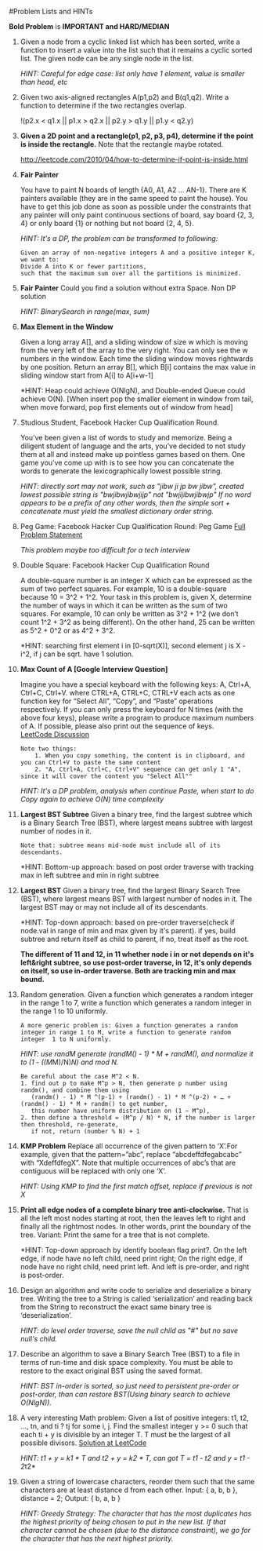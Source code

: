 #Problem Lists and HINTs

**Bold Problem** is **IMPORTANT and HARD/MEDIAN**

1.  Given a node from a cyclic linked list which has been sorted, write a function to insert a value into the list such 
    that it remains a cyclic sorted list. The given node can be any single node in the list.
    
    *HINT: Careful for edge case: list only have 1 element, value is smaller than head, etc*

2.  Given two axis-aligned rectangles A(p1,p2) and B(q1,q2). Write a function to determine if the two rectangles overlap.

    !(p2.x < q1.x || p1.x > q2.x || p2.y > q1.y || p1.y < q2.y)

3.  **Given a 2D point and a rectangle(p1, p2, p3, p4), determine if the point is inside the rectangle.**
    Note that the rectangle maybe rotated.
    
    http://leetcode.com/2010/04/how-to-determine-if-point-is-inside.html

4.  **Fair Painter**

    You have to paint N boards of length {A0, A1, A2 … AN-1}. There are K painters available (they are in the same speed to paint the house). 
    You have to get this job done as soon as possible under the constraints that any painter will only paint continuous sections of board, 
    say board {2, 3, 4} or only board {1} or nothing but not board {2, 4, 5}.
    
    *HINT: It's a DP, the problem can be transformed to following:*
        
        Given an array of non-negative integers A and a positive integer K, we want to:
        Divide A into K or fewer partitions,
        such that the maximum sum over all the partitions is minimized.

5. **Fair Painter** Could you find a solution without extra Space. Non DP solution
    
    *HINT: BinarySearch in range(max, sum)*
    
6.  **Max Element in the Window**

    Given a long array A[], and a sliding window of size w which is moving from the very left of the array to the very right. 
    You can only see the w numbers in the window. Each time the sliding window moves rightwards by one position. 
    Return an array B[], which B[i] contains the max value in sliding window start from A[i] to A[i+w-1]
    
    *HINT: Heap could achieve O(NlgN), and Double-ended Queue could achieve O(N).
    [When insert pop the smaller element in window from tail, when move forward, pop first elements out of window from head]
    
7.  Studious Student, Facebook Hacker Cup Qualification Round.
    
    You’ve been given a list of words to study and memorize. Being a diligent student of language and the arts, you’ve decided to 
    not study them at all and instead make up pointless games based on them. One game you’ve come up with is to see how you can 
    concatenate the words to generate the lexicographically lowest possible string.
    
    *HINT: directly sort may not work, such as "jibw ji jp bw jibw", created lowest possible string is "bwjibwjibwjijp" not "bwjijibwjibwjp"
    If no word appears to be a prefix of any other words, then the simple sort + concatenate must yield the smallest dictionary order string.*
    
8.  Peg Game: Facebook Hacker Cup Qualification Round: Peg Game [Full Problem Statement](http://leetcode.com/2011/01/peg-game-problem-analysis.html)

    *This problem maybe too difficult for a tech interview*

9.  Double Square: Facebook Hacker Cup Qualification Round  

    A double-square number is an integer X which can be expressed as the sum of two perfect squares. 
    For example, 10 is a double-square because 10 = 3^2 + 1^2. Your task in this problem is, given X, determine the number of 
    ways in which it can be written as the sum of two squares. For example, 10 can only be written as 3^2 + 1^2 
    (we don’t count 1^2 + 3^2 as being different). On the other hand, 25 can be written as 5^2 + 0^2 or as 4^2 + 3^2.
    
    *HINT: searching first element i in [0-sqrt(X)], second element j is X - i^2, if j can be sqrt. have 1 solution.  

10. **Max Count of A [Google Interview Question]**

    Imagine you have a special keyboard with the following keys: A, Ctrl+A, Ctrl+C, Ctrl+V. 
    where CTRL+A, CTRL+C, CTRL+V each acts as one function key for “Select All”, “Copy”, and “Paste” operations respectively.
    If you can only press the keyboard for N times (with the above four keys), please write a program to produce maximum numbers of A. 
    If possible, please also print out the sequence of keys.   
    [LeetCode Discussion](http://leetcode.com/2011/01/ctrla-ctrlc-ctrlv.html)
    
        Note two things:
            1. When you copy something, the content is in clipboard, and you can Ctrl+V to paste the same content
            2. "A, Ctrl+A, Ctrl+C, Ctrl+V" sequence can get only 1 "A", since it will cover the content you "Select All""
    *HINT: It's a DP problem, analysis when continue Paste, when start to do Copy again to achieve O(N) time complexity*
    
11. **Largest BST Subtree** Given a binary tree, find the largest subtree which is a Binary Search Tree (BST),
    where largest means subtree with largest number of nodes in it.    
        
        Note that: subtree means mid-node must include all of its descendants.
    *HINT: Bottom-up approach: based on post order traverse with tracking max in left subtree and min in right subtree
    
12. **Largest BST** Given a binary tree, find the largest Binary Search Tree (BST), where largest means BST with largest number of nodes in it. 
    The largest BST may or may not include all of its descendants.
    
    *HINT: Top-down approach: based on pre-order traverse(check if node.val in range of min and max given by it's parent).
           if yes, build subtree and return itself as child to parent, if no, treat itself as the root.
    
    **The different of 11 and 12, in 11 whether node i in or not depends on it's left&right subtree, so use post-order traverse,
    in 12, it's only depends on itself, so use in-order traverse. Both are tracking min and max bound.**
    
13. Random generation. Given a function which generates a random integer in the range 1 to 7, write a function which generates 
    a random integer in the range 1 to 10 uniformly.
    
        A more generic problem is: Given a function generates a random integer in range 1 to M, write a function to generate random
        integer  1 to N uniformly.
    *HINT: use randM generate (randM() - 1) * M + randM(), and normalize it to (1 - ((M*M)/N)*N) and mod N.*
    
        Be careful about the case M^2 < N.
        1. find out p to make M^p > N, then generate p number using randm(), and combine them using 
           (randm() - 1) * M ^(p-1) + (randm() - 1) * M ^(p-2) + … + (randm() - 1) * M + randm() to get number, 
           this number have uniform distribution on (1 ~ M^p),
        2. then define a threshold = (M^p / N) * N, if the number is larger then threshold, re-generate, 
           if not, return (number % N) + 1

14. **KMP Problem** Replace all occurrence of the given pattern to ‘X’.For example, given that the pattern=”abc”, replace “abcdeffdfegabcabc” 
    with “XdeffdfegX”. Note that multiple occurrences of abc’s that are contiguous will be replaced with only one ‘X’.
    
    *HINT: Using KMP to find the first match offset, replace if previous is not X*

15. **Print all edge nodes of a complete binary tree anti-clockwise.**
    That is all the left most nodes starting at root, then the leaves left to right and finally all the rightmost nodes.
    In other words, print the boundary of the tree. Variant: Print the same for a tree that is not complete.
    
    *HINT: Top-down approach by identify boolean flag print?. On the left edge, if node have no left child, need print right; 
    On the right edge, if node have no right child, need print left. And left is pre-order, and right is post-order.
    
16. Design an algorithm and write code to serialize and deserialize a binary tree. Writing the tree to a String is called ‘serialization’ 
    and reading back from the String to reconstruct the exact same binary tree is ‘deserialization’.
    
    *HINT: do level order traverse, save the null child as "#" but no save null's child.* 
    
17. Describe an algorithm to save a Binary Search Tree (BST) to a file in terms of run-time and disk space complexity. 
    You must be able to restore to the exact original BST using the saved format.
    
    *HINT: BST in-order is sorted, so just need to persistent pre-order or post-order, than can restore BST(Using binary search to achieve O(NlgN)).*
    
18. A very interesting Math problem: Given a list of positive integers: t1, t2, …, tn, and ti ? tj for some i, j. Find the smallest integer y >= 0 
    such that each ti + y is divisible by an integer T. T must be the largest of all possible divisors. 
    [Solution at LeetCode](http://leetcode.com/2010/05/problem-b-fair-warning-solution.html)
    
    *HINT: t1 + y = k1 * T and t2 + y = k2 * T, can got T = t1 - t2 and y = t1 - 2*t2*
    
19. Given a string of lowercase characters, reorder them such that the same characters are at least distance d from each other.
    Input: { a, b, b }, distance = 2; Output: { b, a, b }
    
    *HINT: Greedy Strategy: The character that has the most duplicates has the highest priority of being chosen to put in the new list. 
    If that character cannot be chosen (due to the distance constraint), we go for the character that has the next highest priority.*
    

